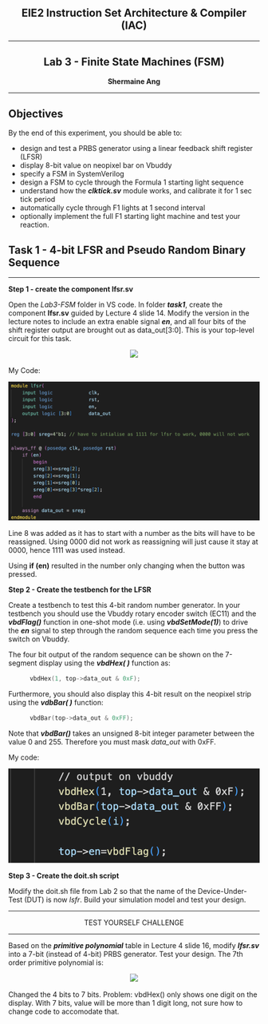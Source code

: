<center>

## EIE2 Instruction Set Architecture & Compiler (IAC)

---
## Lab 3 - Finite State Machines (FSM)

**Shermaine Ang**

---

</center>

## Objectives
By the end of this experiment, you should be able to:
* design and test a PRBS generator using a linear feedback shift register (LFSR)
* display 8-bit value on neopixel bar on Vbuddy
* specify a FSM in SystemVerilog
* design a FSM to cycle through the Formula 1 starting light sequence
* understand how the **_clktick.sv_** module works, and calibrate it for 1 sec tick period
* automatically cycle through F1 lights at 1 second interval
* optionally implement the full F1 starting light machine and test your reaction.

## Task 1 - 4-bit LFSR and Pseudo Random Binary Sequence
---

**Step 1 - create the component lfsr.sv**

Open the _Lab3-FSM_ folder in VS code. In folder **_task1_**, create the component **__lfsr.sv__** guided by Lecture 4 slide 14. Modify the version in the lecture notes to include an extra enable signal **_en_**, and all four bits of the shift register output are brought out as data_out[3:0].  This is your top-level circuit for this task.

<p align="center"> <img src="images/lfsr.jpg" /> </p>

My Code:
<p align="center"> <img src="images/lfsr_code_task1.png" /> </p>

Line 8 was added as it has to start with a number as the bits will have to be reassigned. Using 0000 did not work as reassigning will just cause it stay at 0000, hence 1111 was used instead.

Using **if (en)** resulted in the number only changing when the button was pressed.

**Step 2 - Create the testbench for the LFSR**

Create a testbench to test this 4-bit random number generator.  In your testbench you should use the Vbuddy rotary encoder switch (EC11) and the **_vbdFlag()_** function in one-shot mode (i.e. using **_vbdSetMode(1)_**) to drive the **_en_** signal to step through the random sequence each time you press the switch on Vbuddy.

The four bit output of the random sequence can be shown on the 7-segment display using the **_vbdHex( )_** function as:
```C++
      vbdHex(1, top->data_out & 0xF);
```
Furthermore, you should also display this 4-bit result on the neopixel strip using the **_vdbBar( )_** function:
```C++
      vbdBar(top->data_out & 0xFF);
```
Note that **_vbdBar()_** takes an unsigned 8-bit integer parameter between the value 0 and 255. Therefore you must mask _data_out_ with 0xFF.

My code:
<p align="center"> <img src="images/task1_tb.png" /> </p>

**Step 3 - Create the doit.sh script**

Modify the doit.sh file from Lab 2 so that the name of the Device-Under-Test (DUT) is now _lsfr_.  Build your simulation model and test your design.

___

<p align="center">TEST YOURSELF CHALLENGE </p>

___

Based on the **_primitive polynomial_** table in Lecture 4 slide 16, modify **_lfsr.sv_** into a 7-bit (instead of 4-bit) PRBS generator. Test your design.  The 7th order primitive polynomial is:

<p align="center"> <img src="images/equation.jpg" /> </p>

Changed the 4 bits to 7 bits. 
Problem: vbdHex() only shows one digit on the display. With 7 bits, value will be more than 1 digit long, not sure how to change code to accomodate that. 